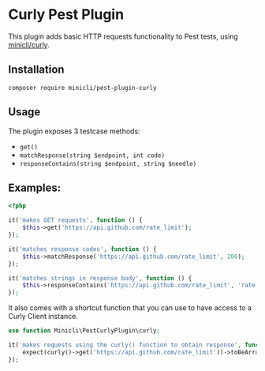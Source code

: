 # Curly Pest Plugin

This plugin adds basic HTTP requests functionality to Pest tests, using [minicli/curly](https://github.com/minicli/curly).

## Installation 

```shell
composer require minicli/pest-plugin-curly
```

## Usage

The plugin exposes 3 testcase methods:

- `get()`
- `matchResponse(string $endpoint, int code)`
- `responseContains(string $endpoint, string $needle)`

## Examples:

```php
<?php

it('makes GET requests', function () {
    $this->get('https://api.github.com/rate_limit');
});

it('matches response codes', function () {
    $this->matchResponse('https://api.github.com/rate_limit', 200);
});

it('matches strings in response body', function () {
    $this->responseContains('https://api.github.com/rate_limit', 'rate');
});
```

It also comes with a shortcut function that you can use to have access to a Curly Client instance.

```php
use function Minicli\PestCurlyPlugin\curly;

it('makes requests using the curly() function to obtain response', function () {
    expect(curly()->get('https://api.github.com/rate_limit'))->toBeArray();
});
```

